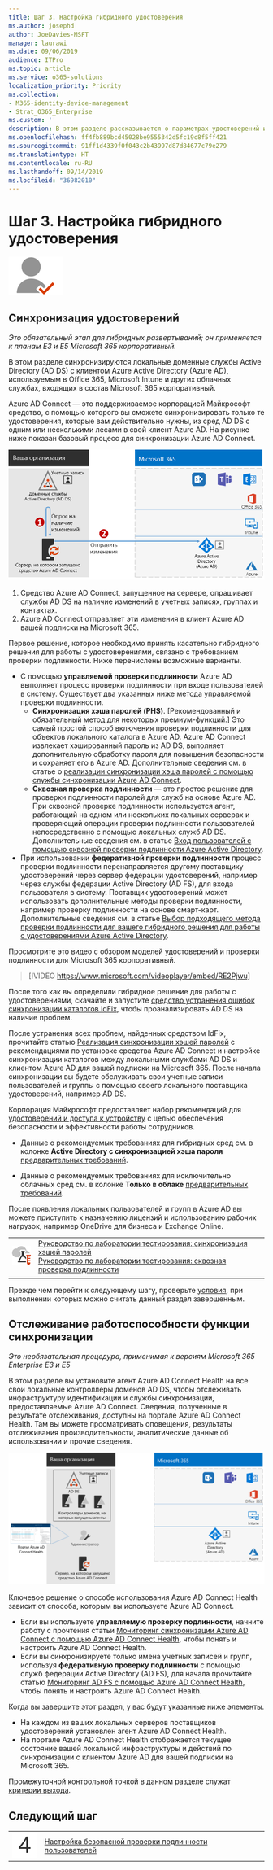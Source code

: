 ```yaml
---
title: Шаг 3. Настройка гибридного удостоверения
ms.author: josephd
author: JoeDavies-MSFT
manager: laurawi
ms.date: 09/06/2019
audience: ITPro
ms.topic: article
ms.service: o365-solutions
localization_priority: Priority
ms.collection:
- M365-identity-device-management
- Strat_O365_Enterprise
ms.custom: ''
description: В этом разделе рассказывается о параметрах удостоверений и настройке Azure AD Connect для синхронизации локальных доменных служб Active Directory (AD DS) с Azure AD.
ms.openlocfilehash: ff4fb889bcd45028be9555342d5fc19c8f5ff421
ms.sourcegitcommit: 91ff1d4339f0f043c2b43997d87d84677c79e279
ms.translationtype: HT
ms.contentlocale: ru-RU
ms.lasthandoff: 09/14/2019
ms.locfileid: "36982010"
---
```

# <a name="step-3-configure-hybrid-identity"></a>Шаг 3. Настройка гибридного удостоверения

![](./media/deploy-foundation-infrastructure/identity_icon-small.png)

<a name="identity-sync"></a>
## <a name="synchronize-identities"></a>Синхронизация удостоверений

*Это обязательный этап для гибридных развертываний; он применяется к планам E3 и E5 Microsoft 365 корпоративный.*

В этом разделе синхронизируются локальные доменные службы Active Directory (AD DS) с клиентом Azure Active Directory (Azure AD), используемым в Office 365, Microsoft Intune и других облачных службах, входящих в состав Microsoft 365 корпоративный.

Azure AD Connect — это поддерживаемое корпорацией Майкрософт средство, с помощью которого вы сможете синхронизировать только те удостоверения, которые вам действительно нужны, из сред AD DS с одним или несколькими лесами в свой клиент Azure AD. На рисунке ниже показан базовый процесс для синхронизации Azure AD Connect.

![Сведения о том, как Azure AD Connect синхронизирует локальный каталог с Azure AD](./media/identity-azure-ad-connect/azure-ad-connect.png)

1. Средство Azure AD Connect, запущенное на сервере, опрашивает службы AD DS на наличие изменений в учетных записях, группах и контактах.
2. Azure AD Connect отправляет эти изменения в клиент Azure AD вашей подписки на Microsoft 365.

Первое решение, которое необходимо принять касательно гибридного решения для работы с удостоверениями, связано с требованием проверки подлинности. Ниже перечислены возможные варианты.

- С помощью **управляемой проверки подлинности** Azure AD выполняет процесс проверки подлинности при входе пользователей в систему. Существует два указанных ниже метода управляемой проверки подлинности. 
    - **Синхронизация хэша паролей (PHS)**. [Рекомендованный и обязательный метод для некоторых премиум-функций.] Это самый простой способ включения проверки подлинности для объектов локального каталога в Azure AD. Azure AD Connect извлекает хэшированный пароль из AD DS, выполняет дополнительную обработку пароля для повышения безопасности и сохраняет его в Azure AD. Дополнительные сведения см. в статье о [реализации синхронизации хэша паролей с помощью службы синхронизации Azure AD Connect](https://docs.microsoft.com/azure/active-directory/hybrid/how-to-connect-password-hash-synchronization).
    - **Сквозная проверка подлинности** — это простое решение для проверки подлинности паролей для служб на основе Azure AD. При сквозной проверке подлинности используется агент, работающий на одном или нескольких локальных серверах и проверяющий операции проверки подлинности пользователей непосредственно с помощью локальных служб AD DS. Дополнительные сведения см. в статье [Вход пользователей с помощью сквозной проверки подлинности Azure Active Directory](https://docs.microsoft.com/azure/active-directory/connect/active-directory-aadconnect-pass-through-authentication).
- При использовании **федеративной проверки подлинности** процесс проверки подлинности перенаправляется другому поставщику удостоверений через сервер федерации удостоверений, например через службы федерации Active Directory (AD FS), для входа пользователя в систему. Поставщик удостоверений может использовать дополнительные методы проверки подлинности, например проверку подлинности на основе смарт-карт. Дополнительные сведения см. в статье [Выбор подходящего метода проверки подлинности для вашего гибридного решения для работы с удостоверениями Azure Active Directory](https://docs.microsoft.com/azure/security/azure-ad-choose-authn).

Просмотрите это видео с обзором моделей удостоверений и проверки подлинности для Microsoft 365 корпоративный.

> [!VIDEO https://www.microsoft.com/videoplayer/embed/RE2Pjwu]

После того как вы определили гибридное решение для работы с удостоверениями, скачайте и запустите [средство устранения ошибок синхронизации каталогов IdFix](https://www.microsoft.com/download/details.aspx?id=36832), чтобы проанализировать AD DS на наличие проблем.

После устранения всех проблем, найденных средством IdFix, прочитайте статью [Реализация синхронизации хэшей паролей](https://docs.microsoft.com/azure/active-directory/connect/active-directory-aadconnectsync-implement-password-hash-synchronization) с рекомендациями по установке средства Azure AD Connect и настройке синхронизации каталогов между локальными службами AD DS и клиентом Azure AD для вашей подписки на Microsoft 365. После начала синхронизации вы будете обслуживать свои учетные записи пользователей и группы с помощью своего локального поставщика удостоверений, например AD DS.

Корпорация Майкрософт предоставляет набор рекомендаций для [удостоверений и доступа к устройству](microsoft-365-policies-configurations.md) с целью обеспечения безопасности и эффективности работы сотрудников. 

- Данные о рекомендуемых требованиях для гибридных сред см. в колонке **Active Directory с синхронизацией хэша пароля** [предварительных требований](identity-access-prerequisites.md#prerequisites). 

- Данные о рекомендуемых требованиях для исключительно облачных сред см. в колонке **Только в облаке** [предварительных требований](identity-access-prerequisites.md#prerequisites).

После появления локальных пользователей и групп в Azure AD вы можете приступить к назначению лицензий и использованию рабочих нагрузок, например OneDrive для бизнеса и Exchange Online.

|||
|:-------|:-----|
|![Руководства по лаборатории тестирования для Microsoft Cloud](media/m365-enterprise-test-lab-guides/cloud-tlg-icon-small.png)| [Руководство по лаборатории тестирования: синхронизация хэшей паролей](password-hash-sync-m365-ent-test-environment.md)<br> [Руководство по лаборатории тестирования: сквозная проверка подлинности](pass-through-auth-m365-ent-test-environment.md) |
|||

Прежде чем перейти к следующему шагу, проверьте [условия](identity-exit-criteria.md#crit-identity-sync), при выполнении которых можно считать данный раздел завершенным.

<a name="identity-sync-health"></a>
## <a name="monitor-synchronization-health"></a>Отслеживание работоспособности функции синхронизации

*Это необязательная процедура, применимая к версиям Microsoft 365 Enterprise E3 и E5*

В этом разделе вы установите агент Azure AD Connect Health на все свои локальные контроллеры доменов AD DS, чтобы отслеживать инфраструктуру идентификации и службы синхронизации, предоставляемые Azure AD Connect. Сведения, полученные в результате отслеживания, доступны на портале Azure AD Connect Health. Там вы можете просматривать оповещения, результаты отслеживания производительности, аналитические данные об использовании и прочие сведения.

![Компоненты Azure AD Connect Health](./media/identity-azure-ad-connect-health/identity-azure-ad-connect-health.png)

Ключевое решение о способе использования Azure AD Connect Health зависит от способа, которым вы используете Azure AD Connect.

- Если вы используете **управляемую проверку подлинности**, начните работу с прочтения статьи [Мониторинг синхронизации Azure AD Connect с помощью Azure AD Connect Health](https://docs.microsoft.com/azure/active-directory/connect-health/active-directory-aadconnect-health-sync), чтобы понять и настроить Azure AD Connect Health.
- Если вы синхронизируете только имена учетных записей и групп, используя **федеративную проверку подлинности** с помощью служб федерации Active Directory (AD FS), для начала прочитайте статью [Мониторинг AD FS с помощью Azure AD Connect Health](https://docs.microsoft.com/azure/active-directory/connect-health/active-directory-aadconnect-health-adfs), чтобы понять и настроить Azure AD Connect Health.

Когда вы завершите этот раздел, у вас будут указанные ниже элементы.

- На каждом из ваших локальных серверов поставщиков удостоверений установлен агент Azure AD Connect Health.
- На портале Azure AD Connect Health отображается текущее состояние вашей локальной инфраструктуры и действий по синхронизации с клиентом Azure AD для вашей подписки на Microsoft 365.

Промежуточной контрольной точкой в данном разделе служат [критерии выхода](identity-exit-criteria.md#crit-identity-sync-health).

## <a name="next-step"></a>Следующий шаг

|||
|:-------|:-----|
![](./media/stepnumbers/Step4.png)| [Настройка безопасной проверки подлинности пользователей](identity-multi-factor-authentication.md)

